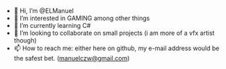 - 👋 Hi, I’m @ELManuel
- 👀 I’m interested in GAMING among other things
- 🌱 I’m currently learning C#
- 💞️ I’m looking to collaborate on small projects (i am more of a vfx artist though)
- 📫 How to reach me: either here on github, my e-mail address would be the safest bet. (manuelczw@gmail.com)

<!---
ELManuel/ELManuel is a ✨ special ✨ repository because its `README.md` (this file) appears on your GitHub profile.
You can click the Preview link to take a look at your changes.
--->
